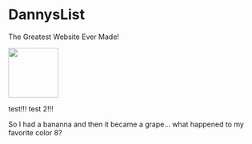 DannysList
==========

The Greatest Website Ever Made!


<img src="https://www.google.com/images/srpr/logo11w.png =100px" style="width: 100px">

test!!!
test 2!!!


So I had a bananna and then it became a grape... what happened to my favorite color 8?
